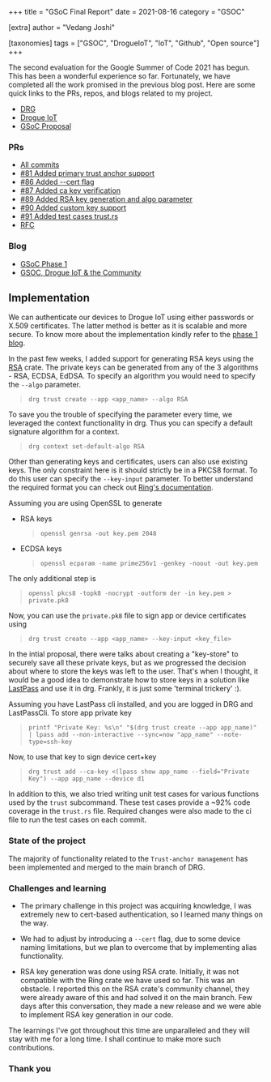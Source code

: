 +++
title = "GSoC Final Report"
date = 2021-08-16
category = "GSOC"

[extra]
author = "Vedang Joshi"

[taxonomies]
tags = ["GSOC", "DrogueIoT", "IoT", "Github", "Open source"]
+++

The second evaluation for the Google Summer of Code 2021 has begun. This has been a wonderful experience so far. Fortunately, we have completed all the work promised in the previous blog post. Here are some quick links to the PRs, repos, and blogs related to my project.

- [DRG](https://github.com/drogue-iot/drg)
- [Drogue IoT](https://github.com/drogue-iot)
- [GSoC Proposal](https://docs.google.com/document/d/1ZFId5MIQYGNgPKxFx-L817epOAYGG3AC5U6aDlVvLLA/edit)

### PRs

- [All commits](https://github.com/drogue-iot/drg/commits?author=vedangj044)
- [#81 Added primary trust anchor support](https://github.com/drogue-iot/drg/pull/81)
- [#86 Added --cert flag](https://github.com/drogue-iot/drg/pull/86)
- [#87 Added ca key verification](https://github.com/drogue-iot/drg/pull/87)
- [#89 Added RSA key generation and algo parameter](https://github.com/drogue-iot/drg/pull/89)
- [#90 Added custom key support](https://github.com/drogue-iot/drg/pull/90)
- [#91 Added test cases trust.rs](https://github.com/drogue-iot/drg/pull/91)
- [RFC](https://github.com/drogue-iot/rfcs/pull/9)

### Blog

- [GSoC Phase 1](https://vedangj044.github.io/blog/gsoc-phase1/)
- [GSOC, Drogue IoT & the Community](https://vedangj044.github.io/blog/gsoc-community/)

## Implementation

We can authenticate our devices to Drogue IoT using either passwords or X.509 certificates. The latter method is better as it is scalable and more secure. To know more about the implementation kindly refer to the [phase 1 blog](https://vedangj044.github.io/blog/gsoc-phase1/).

In the past few weeks, I added support for generating RSA keys using the [RSA](https://crates.io/crates/rsa) crate. The private keys can be generated from any of the 3 algorithms - RSA, ECDSA, EdDSA. To specify an algorithm you would need to specify the `--algo` parameter.
> `drg trust create --app <app_name> --algo RSA`

To save you the trouble of specifying the parameter every time, we leveraged the context functionality in drg. Thus you can specify a default signature algorithm for a context.
> `drg context set-default-algo RSA`

Other than generating keys and certificates, users can also use existing keys. The only constraint here is it should strictly be in a PKCS8 format. To do this user can specify the `--key-input` parameter. To better understand the required format you can check out [Ring's documentation](https://docs.rs/ring/0.16.20/ring/signature/struct.RsaKeyPair.html#method.from_pkcs8).

Assuming you are using OpenSSL to generate

- RSA keys
    > `openssl genrsa -out key.pem 2048`

- ECDSA keys
    > `openssl ecparam -name prime256v1 -genkey -noout -out key.pem`

The only additional step is
> `openssl pkcs8 -topk8 -nocrypt -outform der -in key.pem > private.pk8`

Now, you can use the `private.pk8` file to sign app or device certificates using
> `drg trust create --app <app_name> --key-input <key_file>`

In the intial proposal, there were talks about creating a "key-store" to securely save all these private keys, but as we progressed the decision about where to store the keys was left to the user. That's when I thought, it would be a good idea to demonstrate how to store keys in a solution like [LastPass](https://www.lastpass.com/) and use it in drg. Frankly, it is just some 'terminal trickery' :).

Assuming you have LastPass cli installed, and you are logged in DRG and LastPassCli. To store app private key
> `printf "Private Key: %s\n" "$(drg trust create --app app_name)" | lpass add --non-interactive --sync=now "app_name" --note-type=ssh-key`

Now, to use that key to sign device cert+key
> `drg trust add --ca-key <(lpass show app_name --field="Private Key") --app app_name --device d1`

In addition to this, we also tried writing unit test cases for various functions used by the `trust` subcommand. These test cases provide a ~92% code coverage in the `trust.rs` file. Required changes were also made to the ci file to run the test cases on each commit.

### State of the project

The majority of functionality related to the `Trust-anchor management` has been implemented and merged to the main branch of DRG.

### Challenges and learning

- The primary challenge in this project was acquiring knowledge, I was extremely new to cert-based authentication, so I learned many things on the way.

- We had to adjust by introducing a `--cert` flag, due to some device naming limitations, but we plan to overcome that by implementing alias functionality.

- RSA key generation was done using RSA crate. Initially, it was not compatible with the Ring crate we have used so far. This was an obstacle. I reported this on the RSA crate's community channel, they were already aware of this and had solved it on the main branch. Few days after this conversation, they made a new release and we were able to implement RSA key generation in our code.

The learnings I've got throughout this time are unparalleled and they will stay with me for a long time. I shall continue to make more such contributions.

### Thank you
